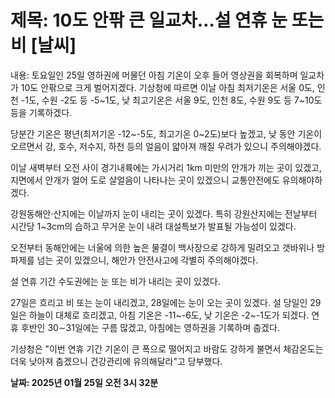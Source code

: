# **제목: 10도 안팎 큰 일교차…설 연휴 눈 또는 비 [날씨]**

  내용: 토요일인 25일 영하권에 머물던 아침 기온이 오후 들어 영상권을 회복하며 일교차가 10도 안팎으로 크게 벌어지겠다.    기상청에 따르면 이날 아침 최저기온은 서울 0도, 인천 -1도, 수원 -2도 등 -5~1도, 낮 최고기온은 서울 9도, 인천 8도, 수원 9도 등 7~10도 등을 기록하겠다.    

당분간 기온은 평년(최저기온 -12~-5도, 최고기온 0~2도)보다 높겠고, 낮 동안 기온이 오르면서 강, 호수, 저수지, 하천 등의 얼음이 얇아져 깨질 우려가 있으니 주의해야겠다.    

이날 새벽부터 오전 사이 경기내륙에는 가시거리 1km 미만의 안개가 끼는 곳이 있겠고, 지면에서 안개가 얼어 도로 살얼음이 나타나는 곳이 있겠으니 교통안전에도 유의해야하겠다.    

강원동해안·산지에는 이날까지 눈이 내리는 곳이 있겠다. 특히 강원산지에는 전날부터 시간당 1~3cm의 습하고 무거운 눈이 내려 대설특보가 발표될 가능성이 있겠다.    

오전부터 동해안에는 너울에 의한 높은 물결이 백사장으로 강하게 밀려오고 갯바위나 방파제를 넘는 곳이 있겠으니, 해안가 안전사고에 각별히 주의해야겠다.    

설 연휴 기간 수도권에는 눈 또는 비가 내리는 곳이 있겠다.    

27일은 흐리고 비 또는 눈이 내리겠고, 28일에는 눈이 오는 곳이 있겠다. 설 당일인 29일은 하늘이 대체로 흐리겠고, 아침 기온은 -11~-6도, 낮 기온은 -2~-1도가 되겠다. 연휴 후반인 30∼31일에는 구름 많겠고, 아침에는 영하권을 기록하며 춥겠다.    

기상청은 "이번 연휴 기간 기온이 큰 폭으로 떨어지고 바람도 강하게 불면서 체감온도는 더욱 낮아져 춥겠으니 건강관리에 유의해달라"고 당부했다.

  **날짜: 2025년 01월 25일 오전 3시 32분**